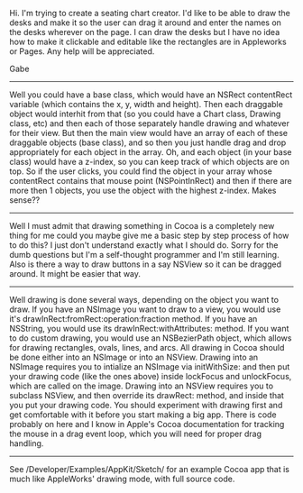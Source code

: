 Hi.  I'm trying to create a seating chart creator.  I'd like to be able to draw the desks and make it so the user can drag it around and enter the names on the desks wherever on the page.  I can draw the desks but I have no idea how to make it clickable and editable like the rectangles are in Appleworks or Pages.  Any help will be appreciated.

Gabe

----

Well you could have a base class, which would have an NSRect contentRect variable (which contains the x, y, width and height). Then each draggable object would interhit from that (so you could have a Chart class, Drawing class, etc) and then each of those separately handle drawing and whatever for their view. But then the main view would have an array of each of these draggable objects (base class), and so then you just handle drag and drop appropriately for each object in the array. Oh, and each object (in your base class) would have a z-index, so you can keep track of which objects are on top. So if the user clicks, you could find the object in your array whose contentRect contains that mouse point (NSPointInRect) and then if there are more then 1 objects, you use the object with the highest z-index. Makes sense??

----

Well I must admit that drawing something in Cocoa is a completely new thing for me could you maybe give me a basic step by step process of how to do this?  I just don't understand exactly what I should do.  Sorry for the dumb questions but I'm a self-thought programmer and I'm still learning.  Also is there a way to draw buttons in a say NSView so it can be dragged around.  It might be easier that way.

----

Well drawing is done several ways, depending on the object you want to draw. If you have an NSImage you want to draw to a view, you would use it's     drawInRect:fromRect:operation:fraction method. If you have an NSString, you would use its     drawInRect:withAttributes: method. If you want to do custom drawing, you would use an NSBezierPath object, which allows for drawing rectangles, ovals, lines, and arcs. All drawing in Cocoa should be done either into an NSImage or into an NSView. Drawing into an NSImage requires you to intialize an NSImage via     initWithSize: and then put your drawing code (like the ones above) inside     lockFocus and     unlockFocus, which are called on the image. Drawing into an NSView requires you to subclass NSView, and then override its     drawRect: method, and inside that you put your drawing code. You should experiment with drawing first and get comfortable with it before you start making a big app. There is code probably on here and I know in Apple's Cocoa documentation for tracking the mouse in a drag event loop, which you will need for proper drag handling. 

----

See     /Developer/Examples/AppKit/Sketch/ for an example Cocoa app that is much like AppleWorks' drawing mode, with full source code.
